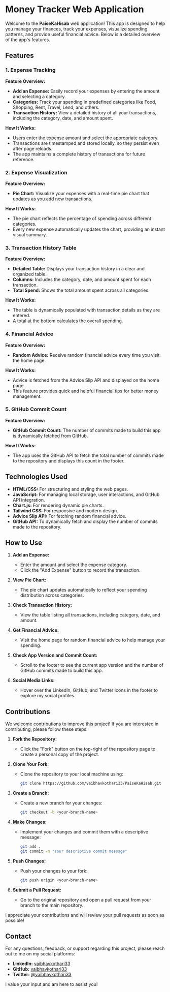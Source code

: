 # Money Tracker Web Application

Welcome to the **PaiseKaHisab** web application! This app is designed to help you manage your finances, track your expenses, visualize spending patterns, and provide useful financial advice. Below is a detailed overview of the app's features.

## Features

### 1. Expense Tracking

**Feature Overview:**
- **Add an Expense:** Easily record your expenses by entering the amount and selecting a category.
- **Categories:** Track your spending in predefined categories like Food, Shopping, Rent, Travel, Lend, and others.
- **Transaction History:** View a detailed history of all your transactions, including the category, date, and amount spent.

**How It Works:**
- Users enter the expense amount and select the appropriate category.
- Transactions are timestamped and stored locally, so they persist even after page reloads.
- The app maintains a complete history of transactions for future reference.

### 2. Expense Visualization

**Feature Overview:**
- **Pie Chart:** Visualize your expenses with a real-time pie chart that updates as you add new transactions.

**How It Works:**
- The pie chart reflects the percentage of spending across different categories.
- Every new expense automatically updates the chart, providing an instant visual summary.

### 3. Transaction History Table

**Feature Overview:**
- **Detailed Table:** Displays your transaction history in a clear and organized table.
- **Columns:** Includes the category, date, and amount spent for each transaction.
- **Total Spend:** Shows the total amount spent across all categories.

**How It Works:**
- The table is dynamically populated with transaction details as they are entered.
- A total at the bottom calculates the overall spending.

### 4. Financial Advice

**Feature Overview:**
- **Random Advice:** Receive random financial advice every time you visit the home page.

**How It Works:**
- Advice is fetched from the Advice Slip API and displayed on the home page.
- This feature provides quick and helpful financial tips for better money management.

### 5. GitHub Commit Count

**Feature Overview:**
- **GitHub Commit Count:** The number of commits made to build this app is dynamically fetched from GitHub.

**How It Works:**
- The app uses the GitHub API to fetch the total number of commits made to the repository and displays this count in the footer.

## Technologies Used

- **HTML/CSS:** For structuring and styling the web pages.
- **JavaScript:** For managing local storage, user interactions, and GitHub API integration.
- **Chart.js:** For rendering dynamic pie charts.
- **Tailwind CSS:** For responsive and modern design.
- **Advice Slip API:** For fetching random financial advice.
- **GitHub API:** To dynamically fetch and display the number of commits made to the repository.

## How to Use

1. **Add an Expense:**
   - Enter the amount and select the expense category.
   - Click the "Add Expense" button to record the transaction.

2. **View Pie Chart:**
   - The pie chart updates automatically to reflect your spending distribution across categories.

3. **Check Transaction History:**
   - View the table listing all transactions, including category, date, and amount.

4. **Get Financial Advice:**
   - Visit the home page for random financial advice to help manage your spending.

5. **Check App Version and Commit Count:**
   - Scroll to the footer to see the current app version and the number of GitHub commits made to build this app.

6. **Social Media Links:**
   - Hover over the LinkedIn, GitHub, and Twitter icons in the footer to explore my social profiles.

## Contributions

We welcome contributions to improve this project! If you are interested in contributing, please follow these steps:

1. **Fork the Repository:**
   - Click the "Fork" button on the top-right of the repository page to create a personal copy of the project.

2. **Clone Your Fork:**
   - Clone the repository to your local machine using:

     ```bash
     git clone https://github.com/vaibhavkothari33/PaiseKaHisab.git
     ```

3. **Create a Branch:**
   - Create a new branch for your changes:

     ```bash
     git checkout -b <your-branch-name>
     ```

4. **Make Changes:**
   - Implement your changes and commit them with a descriptive message:

     ```bash
     git add .
     git commit -m "Your descriptive commit message"
     ```

5. **Push Changes:**
   - Push your changes to your fork:

     ```bash
     git push origin <your-branch-name>
     ```

6. **Submit a Pull Request:**
   - Go to the original repository and open a pull request from your branch to the main repository.

I appreciate your contributions and will review your pull requests as soon as possible!

## Contact

For any questions, feedback, or support regarding this project, please reach out to me on my social platforms:

- **LinkedIn:** [vaibhavkothari33](https://www.linkedin.com/in/vaibhavkothari33)
- **GitHub:** [vaibhavkothari33](https://github.com/vaibhavkothari33)
- **Twitter:** [@vaibhavkothari33](https://twitter.com/vaibhavkotharii)

I value your input and am here to assist you!
